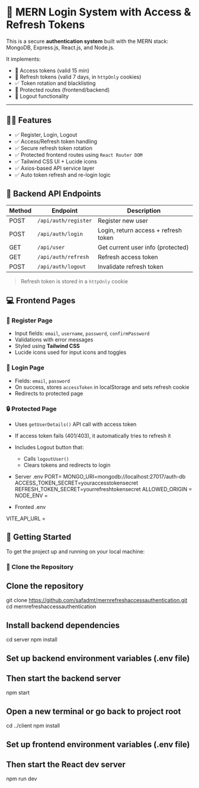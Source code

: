 # 🔐 MERN Login System with Access & Refresh Tokens

This is a secure **authentication system** built with the MERN stack:  
MongoDB, Express.js, React.js, and Node.js.

It implements:
- 🔐 Access tokens (valid 15 min)
- 🔄 Refresh tokens (valid 7 days, in `httpOnly` cookies)
- ✅ Token rotation and blacklisting
- 🔐 Protected routes (frontend/backend)
- 🚪 Logout functionality

---

## 🧑‍💻 Features

- ✅ Register, Login, Logout
- ✅ Access/Refresh token handling
- ✅ Secure refresh token rotation
- ✅ Protected frontend routes using `React Router DOM`
- ✅ Tailwind CSS UI + Lucide icons
- ✅ Axios-based API service layer
- ✅ Auto token refresh and re-login logic


## 🧪 Backend API Endpoints

| Method | Endpoint           | Description                          |
|--------|--------------------|--------------------------------------|
| POST   | `/api/auth/register`    | Register new user                    |
| POST   | `/api/auth/login`       | Login, return access + refresh token|
| GET    | `/api/user`        | Get current user info (protected)   |
| GET   | `/api/auth/refresh` | Refresh access token                |
| POST   | `/api/auth/logout`      | Invalidate refresh token             |

> Refresh token is stored in a `httpOnly` cookie

## 💻 Frontend Pages

### 🧾 Register Page
- Input fields: `email`, `username`, `password`, `confirmPassword`
- Validations with error messages
- Styled using **Tailwind CSS**
- Lucide icons used for input icons and toggles

### 🔐 Login Page
- Fields: `email`, `password`
- On success, stores `accessToken` in localStorage and sets refresh cookie
- Redirects to protected page

### 🔒 Protected Page
- Uses `getUserDetails()` API call with access token
- If access token fails (401/403), it automatically tries to refresh it
- Includes Logout button that:
  - Calls `logoutUser()`
  - Clears tokens and redirects to login

- Server .env
PORT=
MONGO_URI=mongodb://localhost:27017/auth-db
ACCESS_TOKEN_SECRET=youraccesstokensecret
REFRESH_TOKEN_SECRET=yourrefreshtokensecret
ALLOWED_ORIGIN = 
NODE_ENV = 

- Fronted .env

VITE_API_URL = 


## 🚀 Getting Started

To get the project up and running on your local machine:

### 🔄 Clone the Repository

## Clone the repository
git clone https://github.com/safadmt/mernrefreshaccessauthentication.git
cd mernrefreshaccessauthentication

## Install backend dependencies
cd server
npm install

## Set up backend environment variables (.env file)
## Then start the backend server
npm start

## Open a new terminal or go back to project root
cd ../client
npm install

## Set up frontend environment variables (.env file)
## Then start the React dev server
npm run dev
